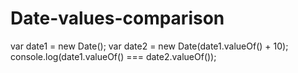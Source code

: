 # Date-values-comparison


var date1 = new Date();
var date2 = new Date(date1.valueOf() + 10);
console.log(date1.valueOf() === date2.valueOf());

